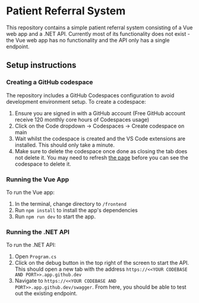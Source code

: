 # Patient Referral System

This repository contains a simple patient referral system consisting of a Vue web app and a .NET API. Currently most of its functionality does not exist - the Vue web app has no functionality and the API only has a single endpoint.
 
## Setup instructions

### Creating a GitHub codespace

The repository includes a GitHub Codespaces configuration to avoid development environment setup. To create a codespace:

1. Ensure you are signed in with a GitHub account (Free GitHub account receive 120 monthly core hours of Codespaces usage)
2. Click on the Code dropdown -> Codespaces -> Create codespace on main
3. Wait whilst the codespace is created and the VS Code extensions are installed. This should only take a minute.
4. Make sure to delete the codespace once done as closing the tab does not delete it. You may need to refresh [the page](https://github.com/bridgesocialcare/csharp-vue-tech-test) before you can see the codespace to delete it.

### Running the Vue App

To run the Vue app:

1. In the terminal, change directory to `/frontend`
2. Run `npm install` to install the app's dependencies
3. Run `npm run dev` to start the app.

### Running the .NET API

To run the .NET API:

1. Open `Program.cs`
2. Click on the debug button in the top right of the screen to start the API. This should open a new tab with the address `https://<<YOUR CODEBASE AND PORT>>.app.github.dev`
3. Navigate to `https://<<YOUR CODEBASE AND PORT>>.app.github.dev/swagger`. From here, you should be able to test out the existing endpoint.